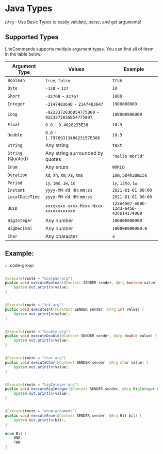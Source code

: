 # Java Types

`@Arg` - Use Basic Types to easily validate, parse, and get arguments!

## Supported Types

LiteCommands supports multiple argument types. You can find all of them in the table below.

| Argument Type     | Values                                         | Example                                |
|-------------------|------------------------------------------------|----------------------------------------|
| `Boolean`         | `true`, `false`                                | `true`                                 |
| `Byte`            | `-128` - `127`                                 | `10`                                   |
| `Short`           | `-32768` - `32767`                             | `1000`                                 |
| `Integer`         | `-2147483648` - `2147483647`                   | `1000000000`                           |
| `Long`            | `-9223372036854775808` - `9223372036854775807` | `100000000000`                         |
| `Float`           | `0.0` - `3.4028235E38`                         | `10.5`                                 |
| `Double`          | `0.0` - `1.7976931348623157E308`               | `10.5`                                 |
| `String`          | Any string                                     | `text`                                 |
| `String` (Quoted) | Any string surrounded by quotes                | `"Hello World"`                        |
| `Enum`            | Any enum                                       | `WORLD`                                |
| `Duration`        | `Xd`, `Xh`, `Xm`, `Xs`, `Xms`                  | `10m`, `5d4h30m15s`                    |
| `Period`          | `1y`, `1mo`, `1w`, `1d`                        | `1y`, `12mo`, `1w`                     |
| `Instant`         | `yyyy-MM-dd HH:mm:ss`                          | `2021-01-01 00:00`                     |
| `LocalDateTime`   | `yyyy-MM-dd HH:mm:ss`                          | `2021-01-01 00:00`                     |
| `UUID`            | `xxxxxxxx-xxxx-Mxxx-Nxxx-xxxxxxxxxxxx`         | `123e4567-e89b-12d3-a456-426614174000` |
| `BigInteger`      | Any number                                     | `100000000000`                         |
| `BigDecimal`      | Any number                                     | `100000000000.0`                       |
| `Char`            | Any character                                  | `a`                                    |

## Example:

::: code-group

```java [Boolean Argument]

@Execute(route = "boolean-arg")
public void executeBoolean(@Context SENDER sender, @Arg boolean value) {
    System.out.println(value);
}
```

```java [Int Argument]

@Execute(route = "int-arg")
public void executeInt(@Context SENDER sender, @Arg int value) {
    System.out.println(value);
}
```

```java [Double Argument]

@Execute(route = "double-arg")
public void executeDouble(@Context SENDER sender, @Arg double value) {
    System.out.println(value);
}
```

```java [Char Argument]

@Execute(route = "char-arg")
public void executeChar(@Context SENDER sender, @Arg char value) {
    System.out.println(value);
}
```

```java [BigInteger Argument]

@Execute(route = "bigInteger-arg")
public void executeBigInteger(@Context SENDER sender, @Arg BigInteger value) {
    System.out.println(value);
}
```

```java [Enum Argument]

@Execute(route = "enum-argument")
public void executeEnum(@Context SENDER sender, @Arg Bit bit) {
    System.out.println(bit);
}

enum Bit {
    ONE,
    TWO
}
```
